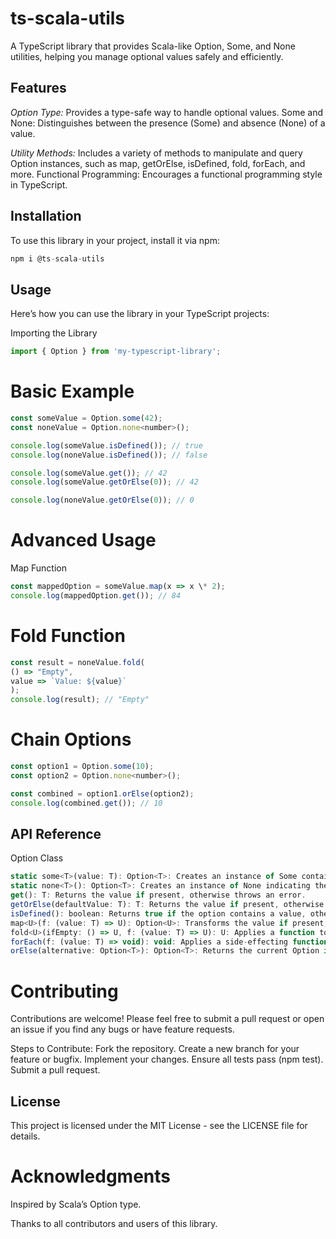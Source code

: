 # ts-scala-utils

A TypeScript library that provides Scala-like Option, Some, and None utilities, helping you manage optional values safely and efficiently.

## Features

_Option Type:_ Provides a type-safe way to handle optional values.
Some and None: Distinguishes between the presence (Some) and absence (None) of a value.

_Utility Methods:_ Includes a variety of methods to manipulate and query Option instances, such as map, getOrElse, isDefined, fold, forEach, and more.
Functional Programming: Encourages a functional programming style in TypeScript.

## Installation

To use this library in your project, install it via npm:
```js 
npm i @ts-scala-utils
```

## Usage

Here’s how you can use the library in your TypeScript projects:

Importing the Library

```js 
import { Option } from 'my-typescript-library';
```

# Basic Example

```js
const someValue = Option.some(42);
const noneValue = Option.none<number>();

console.log(someValue.isDefined()); // true
console.log(noneValue.isDefined()); // false

console.log(someValue.get()); // 42
console.log(someValue.getOrElse(0)); // 42

console.log(noneValue.getOrElse(0)); // 0
```

# Advanced Usage

Map Function

```js
const mappedOption = someValue.map(x => x \* 2);
console.log(mappedOption.get()); // 84
```

# Fold Function

```js
const result = noneValue.fold(
() => "Empty",
value => `Value: ${value}`
);
console.log(result); // "Empty"
```
# Chain Options

```js
const option1 = Option.some(10);
const option2 = Option.none<number>();

const combined = option1.orElse(option2);
console.log(combined.get()); // 10
```

## API Reference

Option Class
```js
static some<T>(value: T): Option<T>: Creates an instance of Some containing the provided value.
static none<T>(): Option<T>: Creates an instance of None indicating the absence of a value.
get(): T: Returns the value if present, otherwise throws an error.
getOrElse(defaultValue: T): T: Returns the value if present, otherwise returns the provided default value.
isDefined(): boolean: Returns true if the option contains a value, otherwise false.
map<U>(f: (value: T) => U): Option<U>: Transforms the value if present, otherwise returns None.
fold<U>(ifEmpty: () => U, f: (value: T) => U): U: Applies a function to the value if present, otherwise applies the ifEmpty function.
forEach(f: (value: T) => void): void: Applies a side-effecting function to the value if present.
orElse(alternative: Option<T>): Option<T>: Returns the current Option if it contains a value, otherwise returns the provided alternative Option.
```

# Contributing

Contributions are welcome! Please feel free to submit a pull request or open an issue if you find any bugs or have feature requests.

Steps to Contribute:
Fork the repository.
Create a new branch for your feature or bugfix.
Implement your changes.
Ensure all tests pass (npm test).
Submit a pull request.

## License

This project is licensed under the MIT License - see the LICENSE file for details.

# Acknowledgments

Inspired by Scala’s Option type.

Thanks to all contributors and users of this library.
